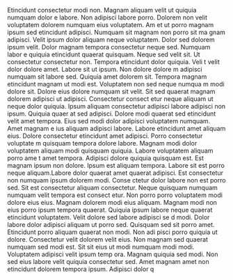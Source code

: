 Etincidunt consectetur modi non. Magnam aliquam velit ut quiquia numquam dolor
e labore. Non adipisci labore porro. Dolorem non velit voluptatem dolorem numquam eius voluptatem. Am
et ut porro magnam ipsum sed etincidunt adipisci. Numquam sit magnam non porro sit ma
gnam adipisci. Velit ipsum dolor aliquam neque voluptatem.  Dolor sed dolorem ipsum velit. Dolor magnam tempora consectetur neque sed. Numquam labor
e quiquia etincidunt quaerat quisquam. Neque sed velit sit. Ut consectetur consectetur non. Tempora etincidunt dolor quiquia.  Veli
t velit dolor dolore amet. Labore sit ut ipsum. Non dolore dolore
m adipisci numquam sit labore sed. Quiquia amet dolorem sit. Tempora magnam etincidunt magnam ut modi est. Voluptatem non sed neque numqua
m modi dolore sit.  Dolore eius dolore numquam sit velit. Sit sed quaerat magnam dolorem adipisci ut adipisci. Consectetur consect
etur neque aliquam ut neque dolor quiquia. Ipsum aliquam consectetur adipisci labore adipisci non ipsum. Quiquia quaer
at sed adipisci. Dolore modi quaerat sed etincidunt velit amet tempora. Eius sed modi dolor adipisci voluptatem numquam. Amet magnam e
ius aliquam adipisci labore.  Labore etincidunt amet aliquam eius. Dolore consectetur etincidunt amet adipisci. Porro consectetur voluptate
m quisquam tempora dolore labore. Magnam modi dolor voluptatem aliquam modi quisquam quiquia. Labore voluptatem aliquam porro ame
t amet tempora. Adipisci dolore quiquia quisquam est. Est magnam ipsum non dolore. Ipsum est aliquam tempora. Labore
 sit est porro neque aliquam.Labore dolor quaerat amet quaerat adipisci. Est consectetur non numquam ipsum dolorem modi. Conse
ctetur dolor labore non est porro sed. Sit est consectetur aliquam consectetur. Neque quisquam numquam numquam velit tempora est consect
etur. Non porro porro voluptatem modi dolore eius eius. Magnam dolorem modi eius aliquam. Magnam modi non eius porro
 ipsum tempora quaerat.  Quiquia ipsum labore neque quaerat etincidunt voluptatem. Velit dolore sed labore adipisci se
d modi. Dolor labore dolor adipisci aliquam ut porro sed. Quisquam sed sit porro amet. Etincidunt porro aliquam quaerat non modi. Non adi
pisci porro quiquia ut dolore. Consectetur velit dolorem
 velit eius.  Non magnam sed quaerat numquam sed modi est. Sit sit eius ut modi numquam modi modi. Voluptatem adipisci velit ipsum temp
ora. Magnam quiquia sed modi. Non sed eius labore velit quiquia consectetur sed.  Amet magnam amet non etincidunt dolorem tempora ipsum. Adipisci dolor q

